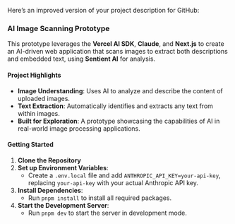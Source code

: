 Here’s an improved version of your project description for GitHub:

### AI Image Scanning Prototype

This prototype leverages the **Vercel AI SDK**, **Claude**, and **Next.js** to create an AI-driven web application that scans images to extract both descriptions and embedded text, using **Sentient AI** for analysis.

#### Project Highlights
- **Image Understanding**: Uses AI to analyze and describe the content of uploaded images.
- **Text Extraction**: Automatically identifies and extracts any text from within images.
- **Built for Exploration**: A prototype showcasing the capabilities of AI in real-world image processing applications.

#### Getting Started
1. **Clone the Repository**
2. **Set up Environment Variables**:
   - Create a `.env.local` file and add `ANTHROPIC_API_KEY=your-api-key`, replacing `your-api-key` with your actual Anthropic API key.
3. **Install Dependencies**:
   - Run `pnpm install` to install all required packages.
4. **Start the Development Server**:
   - Run `pnpm dev` to start the server in development mode.
